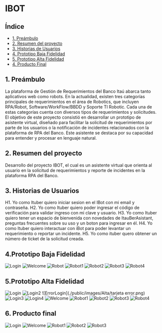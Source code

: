 # IBOT

## Índice

* [1. Preámbulo](#1-preámbulo)
* [2. Resumen del proyecto](#2-resumen-del-proyecto)
* [3. Historias de Usuarios](#3-historias-de-usuarios)
* [4. Prototipo Baja Fidelidad](#4-Prototipo-Baja-Fidelidad)
* [5. Prototipo Alta Fidelidad](#4-Prototipo-Alta-Fidelidad)
* [4. Producto Final](#4-Producto-Final)

## 1. Preámbulo
La plataforma de Gestión de Requerimientos del Banco Itaú abarca tanto aplicativos web como robots. En la actualidad, existen tres categorías principales de requerimientos en el área de Robotics, que incluyen RPA/Robot, Software/WorkFlow/BBDD y Soporte TI Robotic. Cada una de estas categorías cuenta con diversos tipos de requerimientos y solicitudes. El objetivo de este proyecto consistió en desarrollar un prototipo de asistente virtual, diseñado para facilitar la solicitud de requerimientos por parte de los usuarios o la notificación de incidentes relacionados con la plataforma de RPA del Banco. Este asistente se destaca por su capacidad para entender y procesar en lenguaje natural.

## 2. Resumen del proyecto
Desarrollo del proyecto IBOT, el cual   es  un asistente virtual que orienta al usuario en la solicitud de requerimientos y reporte de incidentes en la plataforma RPA del Banco.

## 3. Historias de Usuarios

H1. Yo como Ituber quiero iniciar sesion en el IBot con mi email y contraseña.
H2. Yo como Ituber quiero poder ingresar el código de verificación para validar ingreso con mi clave y usuario.
H3. Yo como Ituber quiero tener un espacio de bienvenida con novedades de ItauBerAsistant, preguntas frecuentes sobre su uso y un boton para ingresar en él.
H4. Yo como Ituber quiero interactuar con iBot para poder levantar un requerimiento o reportar un incidente.
H5. Yo como ituber quero obtener un número de ticket de la solicitud creada.

## 4.Prototipo Baja Fidelidad

![Login](./public/images/Baja/image1.png)
![Welcome](./public/images/Baja/image2.png)
![Robot](./public/images/Baja/image3.png)
![Robot1](./public/images/Baja/image4.png)
![Robot2](./public/images/Baja/image5.png)
![Robot3](./public/images/Baja/image6.png)
![Robot4](./public/images/Baja/image7.png)

## 5.Prototipo Alta Fidelidad

![Login](./public/images/Alta/login.png)
![Login2](./public/images/Alta/login2.png)
![ErrorLogin](./public/images/Alta/tarjeta error.png)
![Login3](./public/images/Alta/login3.png)
![Login4](./public/images/Alta/login4.png)
![Welcome](./public/images/Alta/welcome.png)
![Robot1](./public/images/Alta/robot1.png)
![Robot2](./public/images/Alta/robot2.png)
![Robot3](./public/images/Alta/robot3.png)
![Robot4](./public/images/Alta/robot4.png)

## 6. Producto final

![Login](./public/images/Proyecto/login.png)
![Welcome](./public/images/Proyecto/welcome.png)
![Robot1](./public/images/Proyecto/robot1.png)
![Robot2](./public/images/Proyecto/robot2.png)
![Robot3](./public/images/Proyecto/robot3.png)
